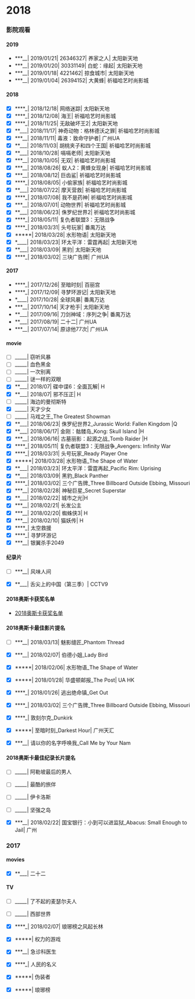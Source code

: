 # 2018

### 影院观看

#### 2019

- ***__| 2019/01/21| 26346327| 养家之人| 太阳新天地
- ***__| 2019/01/20| 30331149| 白蛇：缘起| 太阳新天地
- ***__| 2019/01/18| 4221462| 掠食城市| 太阳新天地
- ***__| 2019/01/04| 26394152| 大黄蜂| 祈福哈艺时尚影城

#### 2018

- [x] ****_| 2018/12/18| 网络迷踪| 太阳新天地
- [x] ****_| 2018/12/08| 海王| 祈福哈艺时尚影城
- [x] ****_| 2018/11/25| 无敌破坏王2| 太阳新天地
- [x] **___| 2018/11/17| 神奇动物：格林德沃之罪| 祈福哈艺时尚影城
- [x] ***__| 2018/11/11| 毒液：致命守护者| 广州UA
- [x] **___| 2018/11/03| 胡桃夹子和四个王国| 祈福哈艺时尚影城
- [x] **___| 2018/10/28| 嗝嗝老师| 太阳新天地
- [x] ***__| 2018/10/05| 无双| 祈福哈艺时尚影城
- [x] ***__| 2018/08/26| 蚁人2：黄蜂女现身| 祈福哈艺时尚影城
- [x] ***__| 2018/08/12| 巨齿鲨| 祈福哈艺时尚影城
- [x] ****_| 2018/08/05| 小偷家族| 祈福哈艺时尚影城
- [x] **___| 2018/07/22| 摩天营救| 祈福哈艺时尚影城
- [x] ****_| 2018/07/08| 我不是药神| 祈福哈艺时尚影城
- [x] ***__| 2018/07/01| 动物世界| 祈福哈艺时尚影城
- [x] **___| 2018/06/23| 侏罗纪世界2| 祈福哈艺时尚影城
- [x] ****_| 2018/05/11| 复仇者联盟3：无限战争
- [x] ****_| 2018/03/31| 头号玩家| 番禺万达
- [x] *****| 2018/03/28| 水形物语| 太阳新天地
- [x] *____| 2018/03/23| 环太平洋：雷霆再起| 太阳新天地
- [x] **___| 2018/03/09| 黑豹| 太阳新天地
- [x] ****_| 2018/03/02| 三块广告牌| 广州UA

#### 2017

- ****_| 2017/12/26| 至暗时刻| 百丽宫
- ****_| 2017/12/09| 寻梦环游记| 太阳新天地
- *____| 2017/10/28| 全球风暴| 番禺万达
- ***__| 2017/10/14| 天才枪手| 太阳新天地
- **___| 2017/09/16| 刀剑神域：序列之争| 番禺万达
- **___| 2017/08/19| 二十二| 广州UA
- ***__| 2017/07/14| 原谅他77次| 广州UA


#### movie

- [ ] _____| 窃听风暴
- [ ] _____| 血色黑金
- [ ] _____| 一次别离
- [ ] _____| 谜一样的双眼
- [x] **___| 2018/07| 碟中谍6：全面瓦解| H
- [x] **___| 2018/07| 邪不压正| H
- [ ] _____| 海边的曼彻斯特
- [x] _____| 天才少女
- [ ] _____| 马戏之王_The Greatest Showman
- [x] **___| 2018/06/23| 侏罗纪世界2_Jurassic World: Fallen Kingdom |Q
- [x] **___| 2018/06/17| 金刚：骷髅岛_Kong: Skull Island |H
- [x] ***__| 2018/06/16| 古墓丽影：起源之战_Tomb Raider |H
- [x] ****_| 2018/05/11| 复仇者联盟3：无限战争_Avengers: Infinity War
- [x] ****_| 2018/03/31| 头号玩家_Ready Player One
- [x] *****| 2018/03/28| 水形物语_The Shape of Water
- [x] **___| 2018/03/23| 环太平洋：雷霆再起_Pacific Rim: Uprising
- [x] **___| 2018/03/09| 黑豹_Black Panther
- [x] ****_| 2018/03/02| 三个广告牌_Three Billboard Outside Ebbing, Missouri
- [x] ***__| 2018/02/28| 神秘巨星_Secret Superstar
- [x] **___| 2018/02/22| 城市之光|H
- [x] ***__| 2018/02/21| 长发公主
- [x] ***__| 2018/02/20| 蜘蛛侠3| H
- [x] ***__| 2018/02/10| 猫妖传| H
- [x] ****_| 太空救援
- [x] ****_| 寻梦环游记
- [x] ***__| 银翼杀手2049

#### 纪录片

- [ ] ***__| 风味人间
- [x] **___| 舌尖上的中国（第三季）| CCTV9


#### 2018奥斯卡获奖名单

- [2018奥斯卡获奖名单](2018/2018_Oscar.md)

#### 2018奥斯卡最佳影片提名

- [ ] ***__| 2018/03/13| 魅影缝匠_Phantom Thread
- [x] ***__| 2018/02/07| 伯德小姐_Lady Bird
- [x] *****| 2018/02/06| 水形物语_The Shape of Water
- [x] *****| 2018/01/28| 华盛顿邮报_The Post| UA HK
- [x] ****_| 2018/01/26| 逃出绝命镇_Get Out
- [x] ****_| 2018/03/02| 三个广告牌_Three Billboard Outside Ebbing, Missouri
- [x] ****_| 敦刻尔克_Dunkirk
- [x] *****| 至暗时刻_Darkest Hour| 广州天汇
- [x] ***__| 请以你的名字呼唤我_Call Me by Your Nam


#### 2018奥斯卡最佳纪录长片提名

- [ ] _____| 阿勒坡最后的男人
- [ ] _____| 最酷的旅伴
- [ ] _____| 伊卡洛斯
- [ ] _____| 坚强之岛
- [x] ***__| 2018/02/22| 国宝银行：小到可以进监狱_Abacus: Small Enough to Jail| 广州


### 2017

#### movies

- [x] **___| 二十二

#### TV

- [ ] _____| 了不起的麦瑟尔夫人
- [ ] _____| 西部世界
- [x] ****_| 2018/02/07| 琅琊榜之风起长林
- [x] *****| 权力的游戏
- [x] ***__| 急诊科医生
- [x] ****_| 人民的名义
- [x] *****| 伪装者
- [x] *****| 琅琊榜

